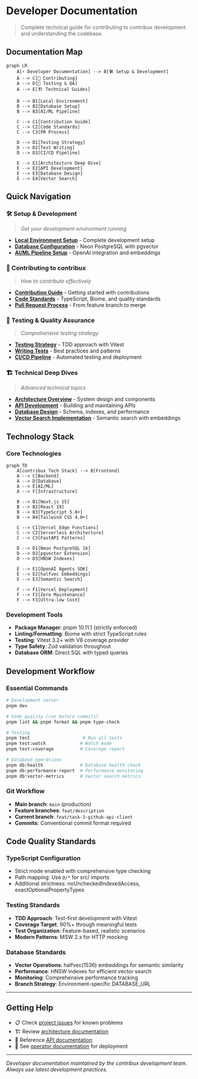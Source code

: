 # Developer Documentation

> Complete technical guide for contributing to contribux development and understanding the codebase.

## Documentation Map

```mermaid
graph LR
    A[⚡ Developer Documentation] --> B[🛠️ Setup & Development]
    A --> C[🤝 Contributing]
    A --> D[🧪 Testing & QA]
    A --> E[🏗️ Technical Guides]

    B --> B1[Local Environment]
    B --> B2[Database Setup]
    B --> B3[AI/ML Pipeline]

    C --> C1[Contribution Guide]
    C --> C2[Code Standards]
    C --> C3[PR Process]

    D --> D1[Testing Strategy]
    D --> D2[Test Writing]
    D --> D3[CI/CD Pipeline]

    E --> E1[Architecture Deep Dive]
    E --> E2[API Development]
    E --> E3[Database Design]
    E --> E4[Vector Search]
```

## Quick Navigation

### 🛠️ Setup & Development

> _Get your development environment running_

- **[Local Environment Setup](./setup/local-environment.md)** - Complete development setup
- **[Database Configuration](./setup/database-setup.md)** - Neon PostgreSQL with pgvector
- **[AI/ML Pipeline Setup](./setup/ai-ml-pipeline.md)** - OpenAI integration and embeddings

### 🤝 Contributing to contribux

> _How to contribute effectively_

- **[Contribution Guide](./contributing/contribution-guide.md)** - Getting started with contributions
- **[Code Standards](./contributing/code-standards.md)** - TypeScript, Biome, and quality standards
- **[Pull Request Process](./contributing/pr-process.md)** - From feature branch to merge

### 🧪 Testing & Quality Assurance

> _Comprehensive testing strategy_

- **[Testing Strategy](./testing/testing-strategy.md)** - TDD approach with Vitest
- **[Writing Tests](./testing/writing-tests.md)** - Best practices and patterns
- **[CI/CD Pipeline](./testing/ci-cd-pipeline.md)** - Automated testing and deployment

### 🏗️ Technical Deep Dives

> _Advanced technical topics_

- **[Architecture Overview](./technical/architecture-overview.md)** - System design and components
- **[API Development](./technical/api-development.md)** - Building and maintaining APIs
- **[Database Design](./technical/database-design.md)** - Schema, indexes, and performance
- **[Vector Search Implementation](./technical/vector-search.md)** - Semantic search with embeddings

## Technology Stack

### Core Technologies

```mermaid
graph TD
    A[contribux Tech Stack] --> B[Frontend]
    A --> C[Backend]
    A --> D[Database]
    A --> E[AI/ML]
    A --> F[Infrastructure]

    B --> B1[Next.js 15]
    B --> B2[React 19]
    B --> B3[TypeScript 5.8+]
    B --> B4[Tailwind CSS 4.0+]

    C --> C1[Vercel Edge Functions]
    C --> C2[Serverless Architecture]
    C --> C3[FastAPI Patterns]

    D --> D1[Neon PostgreSQL 16]
    D --> D2[pgvector Extension]
    D --> D3[HNSW Indexes]

    E --> E1[OpenAI Agents SDK]
    E --> E2[halfvec Embeddings]
    E --> E3[Semantic Search]

    F --> F1[Vercel Deployment]
    F --> F2[Zero Maintenance]
    F --> F3[Ultra-low Cost]
```

### Development Tools

- **Package Manager**: pnpm 10.11.1 (strictly enforced)
- **Linting/Formatting**: Biome with strict TypeScript rules
- **Testing**: Vitest 3.2+ with V8 coverage provider
- **Type Safety**: Zod validation throughout
- **Database ORM**: Direct SQL with typed queries

## Development Workflow

### Essential Commands

```bash
# Development server
pnpm dev

# Code quality (run before commits)
pnpm lint && pnpm format && pnpm type-check

# Testing
pnpm test                    # Run all tests
pnpm test:watch             # Watch mode
pnpm test:coverage          # Coverage report

# Database operations
pnpm db:health              # Database health check
pnpm db:performance-report  # Performance monitoring
pnpm db:vector-metrics      # Vector search metrics
```

### Git Workflow

- **Main branch**: `main` (production)
- **Feature branches**: `feat/description`
- **Current branch**: `feat/task-3-github-api-client`
- **Commits**: Conventional commit format required

## Code Quality Standards

### TypeScript Configuration

- Strict mode enabled with comprehensive type checking
- Path mapping: Use `@/*` for src/ imports
- Additional strictness: noUncheckedIndexedAccess, exactOptionalPropertyTypes

### Testing Standards

- **TDD Approach**: Test-first development with Vitest
- **Coverage Target**: 90%+ through meaningful tests
- **Test Organization**: Feature-based, realistic scenarios
- **Modern Patterns**: MSW 2.x for HTTP mocking

### Database Standards

- **Vector Operations**: halfvec(1536) embeddings for semantic similarity
- **Performance**: HNSW indexes for efficient vector search
- **Monitoring**: Comprehensive performance tracking
- **Branch Strategy**: Environment-specific DATABASE_URL

---

## Getting Help

- 📋 Check [project issues](../../issues) for known problems
- 🏗️ Review [architecture documentation](../architecture/README.md)
- 📡 Reference [API documentation](../api/README.md)
- 🔧 See [operator documentation](../operators/README.md) for deployment

---

_Developer documentation maintained by the contribux development team. Always use latest development practices._

<!-- AI Context Tags: developer-documentation, technical-setup, contributing, testing-strategy, typescript, nextjs, postgresql -->
